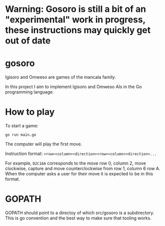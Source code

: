 # Warning: Gosoro is still a bit of an "experimental" work in progress, these instructions may quickly get out of date

# gosoro
Igisoro and Omweso are games of the mancala family.

In this project I aim to implement Igisoro and Omweso AIs in the Go programming language.

# How to play

To start a game:
```
go run main.go
```
The computer will play the first move.

Instruction format: `<row><column><direction><row><column><direction>...`

For example, `02C16A` corresponds to the move row 0, column 2, move clockwise, capture and move counterclockwise from row 1, column 6 row A. When the computer asks a user for their move it is expected to be in this format.


# GOPATH

GOPATH should point to a directoy of which src/gosoro is a subdirectory. This is go convention and the best way to make sure that tooling works.
